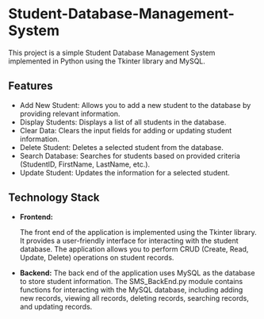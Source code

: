 # Student-Database-Management-System
This project is a simple Student Database Management System implemented in Python using the Tkinter library  and MySQL.

## Features

* Add New Student: Allows you to add a new student to the database by providing relevant information.
* Display Students: Displays a list of all students in the database.
* Clear Data: Clears the input fields for adding or updating student information.
* Delete Student: Deletes a selected student from the database.
* Search Database: Searches for students based on provided criteria (StudentID, FirstName, LastName, etc.).
* Update Student: Updates the information for a selected student.


## Technology Stack

- **Frontend:**

  The front end of the application is implemented using the Tkinter library.
It provides a user-friendly interface for interacting with the student database. The application allows you to perform CRUD (Create, Read, Update, Delete) operations on student records.



- **Backend:**
  The back end of the application uses MySQL as the database to store student information.
The SMS_BackEnd.py module contains functions for interacting with the MySQL database, including adding new records, viewing all records, deleting records, searching records, and updating records.
